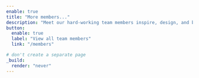 ```yaml
---
enable: true
title: "More members..."
description: "Meet our hard-working team members inspire, design, and build. They bring their best to every competition."
button:
  enable: true
  label: "View all team members"
  link: "/members"

# don't create a separate page
_build:
  render: "never"
---
```

